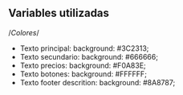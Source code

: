 ## Variables utilizadas

/_Colores_/

- Texto principal: background: #3C2313;
- Texto secundario: background: #666666;
- Texto precios: background: #F0A83E;
- Texto botones: background: #FFFFFF;
- Texto footer descrition: background: #8A8787;
